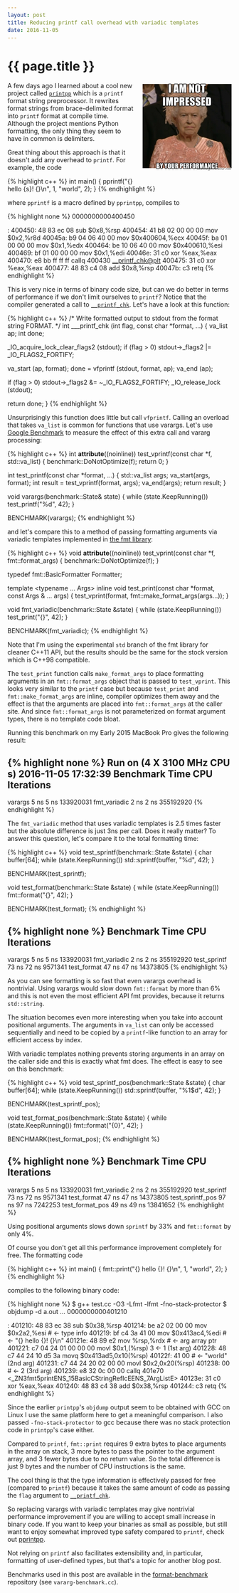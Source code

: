 ```yaml
---
layout: post
title: Reducing printf call overhead with variadic templates
date: 2016-11-05
---
```


{{ page.title }}
================

<div class="separator" style="clear:right; float:right; margin-left:1em; margin-bottom:1em">
  <img border="0" src="/img/performance.jpg" width="200"
       title="printf, I'm looking at you">
</div>

A few days ago I learned about a cool new project called
[`printpp`](https://github.com/tfc/pprintpp) which is a `printf` format string
preprocessor. It rewrites format strings from brace-delimited format into
`printf` format at compile time. Although the project mentions Python
formatting, the only thing they seem to have in common is delimiters.

Great thing about this approach is that it doesn't add any overhead to `printf`.
For example, the code

{% highlight c++ %}
int main() {
  pprintf("{} hello {s}! {}\n", 1, "world", 2);
}
{% endhighlight %}

where `pprintf` is a macro defined by `pprintpp`, compiles to

{% highlight none %}
0000000000400450 <main>:
  400450:       48 83 ec 08             sub    $0x8,%rsp
  400454:       41 b8 02 00 00 00       mov    $0x2,%r8d
  40045a:       b9 04 06 40 00          mov    $0x400604,%ecx
  40045f:       ba 01 00 00 00          mov    $0x1,%edx
  400464:       be 10 06 40 00          mov    $0x400610,%esi
  400469:       bf 01 00 00 00          mov    $0x1,%edi
  40046e:       31 c0                   xor    %eax,%eax
  400470:       e8 bb ff ff ff          callq  400430 <__printf_chk@plt>
  400475:       31 c0                   xor    %eax,%eax
  400477:       48 83 c4 08             add    $0x8,%rsp
  40047b:       c3                      retq
{% endhighlight %}

This is very nice in terms of binary code size, but can we do better in terms
of performance if we don't limit ourselves to `printf`? Notice that the compiler
generated a call to
[`__printf_chk`](https://github.com/lattera/glibc/blob/master/debug/printf_chk.c).
Let's have a look at this function:

{% highlight c++ %}
/* Write formatted output to stdout from the format string FORMAT.  */
int
___printf_chk (int flag, const char *format, ...)
{
  va_list ap;
  int done;

  _IO_acquire_lock_clear_flags2 (stdout);
  if (flag > 0)
    stdout->_flags2 |= _IO_FLAGS2_FORTIFY;

  va_start (ap, format);
  done = vfprintf (stdout, format, ap);
  va_end (ap);

  if (flag > 0)
    stdout->_flags2 &= ~_IO_FLAGS2_FORTIFY;
  _IO_release_lock (stdout);

  return done;
}
{% endhighlight %}

Unsurprisingly this function does little but call `vfprintf`. Calling an
overload that takes `va_list` is common for functions that use varargs. Let's
use [Google Benchmark](https://github.com/google/benchmark) to measure the
effect of this extra call and vararg processing:

{% highlight c++ %}
int __attribute__((noinline)) test_vprintf(const char *f, std::va_list) {
  benchmark::DoNotOptimize(f);
  return 0;
}

int test_printf(const char *format, ...) {
  std::va_list args;
  va_start(args, format);
  int result = test_vprintf(format, args);
  va_end(args);
  return result;
}

void varargs(benchmark::State& state) {
  while (state.KeepRunning())
    test_printf("%d", 42);
}

BENCHMARK(varargs);
{% endhighlight %}

and let's compare this to a method of passing formatting arguments via variadic
templates implemented in [the fmt library](https://github.com/fmtlib/fmt):

{% highlight c++ %}
void __attribute__((noinline)) test_vprint(const char *f,
                                           fmt::format_args) {
  benchmark::DoNotOptimize(f);
}

typedef fmt::BasicFormatter<char> Formatter;

template <typename ... Args>
inline void test_print(const char *format, const Args & ... args) {
  test_vprint(format, fmt::make_format_args<Formatter>(args...));
}

void fmt_variadic(benchmark::State &state) {
  while (state.KeepRunning())
    test_print("{}", 42);
}

BENCHMARK(fmt_variadic);
{% endhighlight %}

Note that I'm using the experimental `std` branch of the fmt library for
cleaner C++11 API, but the results should be the same for the stock version
which is C++98 compatible.

The `test_print` function calls `make_format_args`
to place formatting arguments in an `fmt::format_args` object that is passed to
`test_vprint`. This looks very similar to the `printf` case but because
`test_print` and `fmt::make_format_args` are inline, compiler optimizes them away
and the effect is that the arguments are placed into `fmt::format_args`
at the caller site. And since `fmt::format_args` is not parameterized on
format argument types, there is no template code bloat.

Running this benchmark on my Early 2015 MacBook Pro gives the following result:

{% highlight none %}
Run on (4 X 3100 MHz CPU s)
2016-11-05 17:32:39
Benchmark                 Time           CPU Iterations
-------------------------------------------------------
varargs                   5 ns          5 ns  133920031
fmt_variadic              2 ns          2 ns  355192920
{% endhighlight %}

The `fmt_variadic` method that uses variadic templates is 2.5 times faster but
the absolute difference is just 3ns per call. Does it really matter? To answer
this question, let's compare it to the total formatting time:

{% highlight c++ %}
void test_sprintf(benchmark::State &state) {
  char buffer[64];
  while (state.KeepRunning())
    std::sprintf(buffer, "%d", 42);
}

BENCHMARK(test_sprintf);

void test_format(benchmark::State &state) {
  while (state.KeepRunning())
    fmt::format("{}", 42);
}

BENCHMARK(test_format);
{% endhighlight %}

{% highlight none %}
Benchmark                 Time           CPU Iterations
-------------------------------------------------------
varargs                   5 ns          5 ns  133920031
fmt_variadic              2 ns          2 ns  355192920
test_sprintf             73 ns         72 ns    9571341
test_format              47 ns         47 ns   14373805
{% endhighlight %}

As you can see formatting is so fast that even varargs overhead is nontrivial.
Using varargs would slow down `fmt::format` by more than 6% and this is not
even the most efficient API fmt provides, because it returns `std::string`.

The situation becomes even more interesting when you take into account
positional arguments. The arguments in `va_list` can only be accessed
sequentially and need to be copied by a `printf`-like function to an array for
efficient access by index.

With variadic templates nothing prevents storing arguments in an array on
the caller side and this is exactly what fmt does. The effect is
easy to see on this benchmark:

{% highlight c++ %}
void test_sprintf_pos(benchmark::State &state) {
  char buffer[64];
  while (state.KeepRunning())
    std::sprintf(buffer, "%1$d", 42);
}

BENCHMARK(test_sprintf_pos);

void test_format_pos(benchmark::State &state) {
  while (state.KeepRunning())
    fmt::format("{0}", 42);
}

BENCHMARK(test_format_pos);
{% endhighlight %}

{% highlight none %}
Benchmark                 Time           CPU Iterations
-------------------------------------------------------
varargs                   5 ns          5 ns  133920031
fmt_variadic              2 ns          2 ns  355192920
test_sprintf             73 ns         72 ns    9571341
test_format              47 ns         47 ns   14373805
test_sprintf_pos         97 ns         97 ns    7242253
test_format_pos          49 ns         49 ns   13841652
{% endhighlight %}

Using positional arguments slows down `sprintf` by 33% and `fmt::format` by
only 4%.

Of course you don't get all this performance improvement completely for free.
The formatting code

{% highlight c++ %}
int main() {
  fmt::print("{} hello {}! {}\n", 1, "world", 2);
}
{% endhighlight %}

compiles to the following binary code:

{% highlight none %}
$ g++ test.cc -O3 -Lfmt -lfmt -fno-stack-protector
$ objdump -d a.out
...
0000000000401210 <main>:
  401210:       48 83 ec 38             sub    $0x38,%rsp
  401214:       be a2 02 00 00          mov    $0x2a2,%esi # <- type info
  401219:       bf c4 3a 41 00          mov    $0x413ac4,%edi
                                          # <- "{} hello {}! {}\n"
  40121e:       48 89 e2                mov    %rsp,%rdx # <- arg array ptr
  401221:       c7 04 24 01 00 00 00    movl   $0x1,(%rsp) 3 <- 1 (1st arg)
  401228:       48 c7 44 24 10 d5 3a    movq   $0x413ad5,0x10(%rsp)
  40122f:       41 00                     # <- "world" (2nd arg)
  401231:       c7 44 24 20 02 00 00    movl   $0x2,0x20(%rsp)
  401238:       00                        # <- 2 (3rd arg)
  401239:       e8 32 0c 00 00          callq  401e70 <_ZN3fmt5printENS_15BasicCStringRefIcEENS_7ArgListE>
  40123e:       31 c0                   xor    %eax,%eax
  401240:       48 83 c4 38             add    $0x38,%rsp
  401244:       c3                      retq
{% endhighlight %}

Since the earlier `printpp`'s `objdump` output seem to be obtained with GCC on
Linux I use the same platform here to get a meaningful comparison. I also
passed `-fno-stack-protector` to gcc because there was no stack protection code
in `printpp`'s case either.

Compared to `printf`, `fmt::print` requires 9 extra bytes to place arguments
in the array on stack, 3 more bytes to pass the pointer to the argument array,
and 3 fewer bytes due to no return value. So the total difference is just 9
bytes and the number of CPU instructions is the same.

The cool thing is that the type information is effectively passed for free
(compared to `printf`) because it takes the same amount of code as passing the
`flag` argument to [`__printf_chk`](http://refspecs.linuxbase.org/LSB_4.1.0/LSB-Core-generic/LSB-Core-generic/libc---printf-chk-1.html).

So replacing varargs with variadic templates may give nontrivial performance
improvement if you are willing to accept small increase in binary code.
If you want to keep your binaries as small as possible, but still want to enjoy
somewhat improved type safety compared to `printf`, check out
[pprintpp](https://github.com/tfc/pprintpp).

Not relying on `printf` also facilitates extensibility and, in particular,
formatting of user-defined types, but that's a topic for another blog post.

Benchmarks used in this post are available in the [format-benchmark](https://github.com/fmtlib/format-benchmark) repository
(see `vararg-benchmark.cc`).
